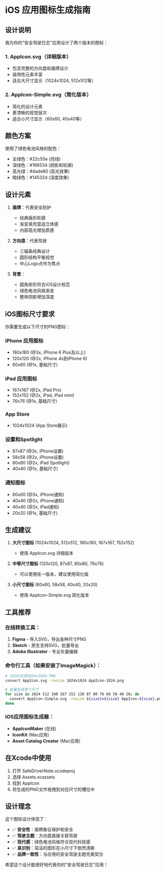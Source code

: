 # iOS 应用图标生成指南

## 设计说明

我为你的"安全驾驶日志"应用设计了两个版本的图标：

### 1. AppIcon.svg（详细版本）
- 包含完整的方向盘和盾牌设计
- 装饰性元素丰富
- 适合大尺寸显示（1024x1024, 512x512等）

### 2. AppIcon-Simple.svg（简化版本）
- 简化的设计元素
- 更清晰的视觉层次
- 适合小尺寸显示（60x60, 40x40等）

## 颜色方案

使用了绿色电池风格的配色：
- 主绿色：#22c55e (亮绿)
- 深绿色：#166534 (阴影和轮廓)
- 高光绿：#4ade80 (高光效果)
- 暗绿色：#14532d (深度效果)

## 设计元素

1. **盾牌**：代表安全防护
   - 经典盾形轮廓
   - 渐变填充营造立体感
   - 内部高光增加质感

2. **方向盘**：代表驾驶
   - 三辐条经典设计
   - 圆形结构平衡视觉
   - 中心Logo点作为焦点

3. **背景**：
   - 圆角矩形符合iOS设计规范
   - 绿色电池风格渐变
   - 整体阴影增加深度

## iOS图标尺寸要求

你需要生成以下尺寸的PNG图标：

### iPhone 应用图标
- 180x180 (@3x, iPhone 6 Plus及以上)
- 120x120 (@2x, iPhone 4s到iPhone 6)
- 60x60 (@1x, 基础尺寸)

### iPad 应用图标  
- 167x167 (@2x, iPad Pro)
- 152x152 (@2x, iPad, iPad mini)
- 76x76 (@1x, 基础尺寸)

### App Store
- 1024x1024 (App Store展示)

### 设置和Spotlight
- 87x87 (@3x, iPhone设置)
- 58x58 (@2x, iPhone设置)
- 80x80 (@2x, iPad Spotlight)
- 40x40 (@1x, 基础尺寸)

### 通知图标
- 60x60 (@3x, iPhone通知)
- 40x40 (@2x, iPhone通知)
- 40x40 (@2x, iPad通知)
- 20x20 (@1x, 基础尺寸)

## 生成建议

1. **大尺寸图标** (1024x1024, 512x512, 180x180, 167x167, 152x152)
   - 使用 AppIcon.svg 详细版本

2. **中等尺寸图标** (120x120, 87x87, 80x80, 76x76)
   - 可以使用任一版本，建议使用简化版

3. **小尺寸图标** (60x60, 58x58, 40x40, 20x20)
   - 使用 AppIcon-Simple.svg 简化版本

## 工具推荐

### 在线转换工具：
1. **Figma** - 导入SVG，导出各种尺寸PNG
2. **Sketch** - 原生支持SVG，批量导出
3. **Adobe Illustrator** - 专业矢量编辑

### 命令行工具（如果安装了ImageMagick）：
```bash
# 从SVG生成1024x1024 PNG
convert AppIcon.svg -resize 1024x1024 AppIcon-1024.png

# 批量生成多个尺寸
for size in 1024 512 180 167 152 120 87 80 76 60 58 40 20; do
  convert AppIcon-Simple.svg -resize ${size}x${size} AppIcon-${size}.png
done
```

### iOS应用图标生成器：
- **AppIconMaker** (在线)
- **IconKit** (Mac应用)
- **Asset Catalog Creator** (Mac应用)

## 在Xcode中使用

1. 打开 SafeDriverNote.xcodeproj
2. 选择 Assets.xcassets
3. 找到 AppIcon
4. 将生成的PNG文件拖拽到对应尺寸的槽位中

## 设计理念

这个图标设计体现了：
- ✅ **安全性**：盾牌象征保护和安全
- ✅ **驾驶主题**：方向盘直接关联驾驶
- ✅ **现代感**：绿色电池风格符合现代科技感
- ✅ **易识别**：简洁的图形在小尺寸下依然清晰
- ✅ **品牌一致性**：与应用的安全驾驶主题完美契合

希望这个设计能很好地代表你的"安全驾驶日志"应用！